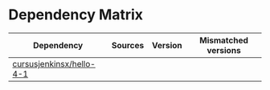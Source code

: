 # Dependency Matrix

Dependency | Sources | Version | Mismatched versions
---------- | ------- | ------- | -------------------
[cursusjenkinsx/hello-4-1](https://github.com/cursusjenkinsx/hello-4-1.git) |  | []() | 
